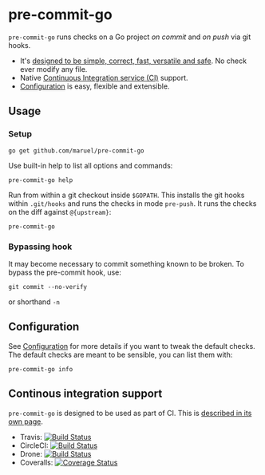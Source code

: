 pre-commit-go
=============

`pre-commit-go` runs checks on a Go project *on commit* and *on push* via git
hooks.

  - It's [designed to be simple, correct, fast, versatile and safe](DESIGN.md). No
    check ever modify any file.
  - Native [Continuous Integration service (CI)](CI_SETUP.md) support.
  - [Configuration](CONFIGURATION.md) is easy, flexible and extensible.


Usage
-----

### Setup

    go get github.com/maruel/pre-commit-go

Use built-in help to list all options and commands:

    pre-commit-go help

Run from within a git checkout inside `$GOPATH`. This installs the git hooks
within `.git/hooks` and runs the checks in mode `pre-push`. It runs the checks
on the diff against `@{upstream}`:

    pre-commit-go


### Bypassing hook

It may become necessary to commit something known to be broken. To bypass the
pre-commit hook, use:

    git commit --no-verify

or shorthand `-n`


Configuration
-------------

See [Configuration](CONFIGURATION.md) for more details if you want to tweak the
default checks. The default checks are meant to be sensible, you can list them
with:

    pre-commit-go info


Continous integration support
-----------------------------

`pre-commit-go` is designed to be used as part of CI. This is [described in its
own page](CI_SETUP.md).

  - Travis: [![Build Status](https://travis-ci.org/maruel/pre-commit-go.svg?branch=master)](https://travis-ci.org/maruel/pre-commit-go)
  - CircleCI: [![Build Status](https://circleci.com/gh/maruel/pre-commit-go.svg?style=shield&circle-token=:circle-token)](https://circleci.com/gh/maruel/pre-commit-go)
  - Drone: [![Build Status](https://drone.io/github.com/maruel/pre-commit-go/status.png)](https://drone.io/github.com/maruel/pre-commit-go/latest)
  - Coveralls: [![Coverage Status](https://coveralls.io/repos/maruel/pre-commit-go/badge.svg?branch=master)](https://coveralls.io/r/maruel/pre-commit-go?branch=master)
